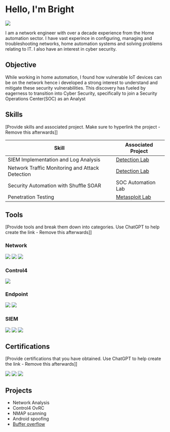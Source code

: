 # Hello, I'm Bright 
<a href="https://linkedin.com/in/bright-nwaobilor-profile0012"><img src="https://img.shields.io/badge/-LinkedIn-0072b1?&style=for-the-badge&logo=linkedin&logoColor=white" /></a>

I am a network engineer with over a decade experience from the Home automation sector. I have vast experince in configuring, managing and troubleshooting networks, home automation systems and solving problems relating to IT. I also have an interest in cyber security.

## Objective

While working in home automation, I found how vulnerable IoT devices can be on the network hence i developed a strong interest to understand and mitigate these security vulnerabilities. This discovery has fueled by eagerness to transition into Cyber Security, specifically to join a Security Operations Center(SOC) as an Analyst

## Skills
[Provide skills and associated project. Make sure to hyperlink the project - Remove this afterwards]]

| Skill                                         | Associated Project         |
|-----------------------------------------------|----------------------------|
| SIEM Implementation and Log Analysis          | <a href="https://google.com">Detection Lab</a>|
| Network Traffic Monitoring and Attack Detection | <a href="https://google.com">Detection Lab</a>|
| Security Automation with Shuffle SOAR         | SOC Automation Lab|
| Penetration Testing                           | <a href="https://github.com/bundemccoy/buffer-overflow.git">Metasploit Lab</a>  |

## Tools
[Provide tools and break them down into categories. Use ChatGPT to help create the link - Remove this afterwards]]

### Network
<div>
    <img src="https://img.shields.io/badge/-Wireshark-1679A7?&style=for-the-badge&logo=Wireshark&logoColor=white" />
    <img src="https://img.shields.io/badge/-Suricata-EF3B2D?&style=for-the-badge&logo=Suricata&logoColor=white" />
    <img src="https://img.shields.io/badge/-Zeek-777BB4?&style=for-the-badge&logo=Zeek&logoColor=white" />
</div>

### Control4 
<div>
    <img src="https://img.shields.io/badge/-Control4-E5002C?&style=for-the-badge&logo=Control4&logoColor=white" />

</div>


### Endpoint
<div>
    <img src="https://img.shields.io/badge/-Microsoft_Defender_for_Endpoint-00A4EF?&style=for-the-badge&logo=Microsoft&logoColor=white" />
    <img src="https://img.shields.io/badge/-Velociraptor-4B275F?&style=for-the-badge&logo=Velociraptor&logoColor=white" />
</div>

### SIEM
<div>
    <img src="https://img.shields.io/badge/-Microsoft_Sentinel-0078D4?&style=for-the-badge&logo=Microsoft&logoColor=white" />
    <img src="https://img.shields.io/badge/-Splunk-000000?&style=for-the-badge&logo=Splunk&logoColor=white" />
    <img src="https://img.shields.io/badge/-Elastic-005571?&style=for-the-badge&logo=Elastic&logoColor=white" />
</div>

## Certifications
[Provide certifications that you have obtained. Use ChatGPT to help create the link - Remove this afterwards]]
<div>
<img src="https://img.shields.io/badge/-Security%2B-FF0000?&style=for-the-badge&logo=CompTIA&logoColor=white" />
<img src="https://img.shields.io/badge/-Network%2B-007ACC?&style=for-the-badge&logo=CompTIA&logoColor=white" />
<img src="https://img.shields.io/badge/-A%2B-4D4D4D?&style=for-the-badge&logo=CompTIA&logoColor=white" />
</div>

## Projects
- Network Analysis
- Control4 OvRC
- NMAP scanning
- Android spoofing
- <a href="https://github.com/bundemccoy/buffer-overflow.git">Buffer overflow</a> 
